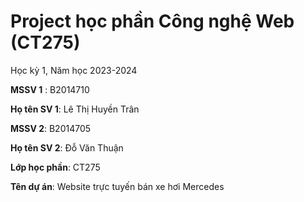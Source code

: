 # Project học phần Công nghệ Web (CT275)

Học kỳ 1, Năm học 2023-2024

**MSSV 1** : B2014710

**Họ tên SV 1**: Lê Thị Huyền Trân

**MSSV 2**: B2014705

**Họ tên SV 2**: Đỗ Văn Thuận

**Lớp học phần**: CT275

**Tên dự án**: Website trực tuyến bán xe hơi Mercedes
